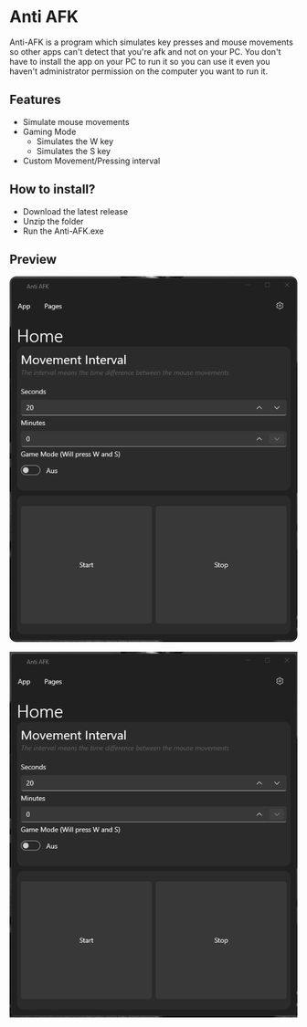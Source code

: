 # Anti AFK
Anti-AFK is a program which simulates key presses and mouse movements so other apps can't detect that you're afk and not on your PC. 
You don't have to install the app on your PC to run it so you can use it even you haven't administrator permission on the computer you want to run it.

## Features
- Simulate mouse movements
- Gaming Mode
   - Simulates the W key
   - Simulates the S key
- Custom Movement/Pressing interval

## How to install?

- Download the latest release
- Unzip the folder
- Run the Anti-AFK.exe

## Preview

<img src="anti-afk-preview-2.png" style="border-radius: 12px;">

![](anti-afk-preview-2.png)
